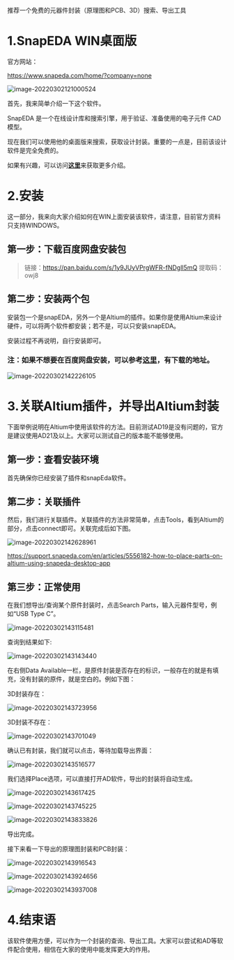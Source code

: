 推荐一个免费的元器件封装（原理图和PCB、3D）搜索、导出工具

# 1.SnapEDA  WIN桌面版

官方网站：

https://www.snapeda.com/home/?company=none

![image-20220302121000524](C:\Users\Hasee\AppData\Roaming\Typora\typora-user-images\image-20220302121000524.png)

首先，我来简单介绍一下这个软件。

SnapEDA 是一个在线设计库和搜索引擎，用于验证、准备使用的电子元件 CAD 模型。

现在我们可以使用他的桌面版来搜索，获取设计封装。重要的一点是，目前该设计软件是完全免费的。

如果有兴趣，可以访问[**这里**](https://www.embedded.com/snapeda-launches-on-desktop-as-users-seek-bridge-with-existing-cad-tools/)来获取更多介绍。

# 2.安装

这一部分，我来向大家介绍如何在WIN上面安装该软件，请注意，目前官方资料只支持WINDOWS。

## 第一步：下载百度网盘安装包

> 链接：https://pan.baidu.com/s/1y9JUyVPrgWFR-fNDglI5mQ 
> 提取码：owj8 

## 第二步：安装两个包

安装包一个是snapEDA，另外一个是Altium的插件。如果你是使用Altium来设计硬件，可以将两个软件都安装；若不是，可以只安装snapEDA。

安装过程不再说明，自行安装即可。

### 注：如果不想要在百度网盘安装，可以参考[这里](https://www.electronics-lab.com/snapeda-desktop-app-is-now-available-for-windows/)，有下载的地址。

![image-20220302142226105](C:\Users\Hasee\AppData\Roaming\Typora\typora-user-images\image-20220302142226105.png)

# 3.关联Altium插件，并导出Altium封装

下面举例说明在Altium中使用该软件的方法。目前测试AD19是没有问题的，官方是建议使用AD21及以上。大家可以测试自己的版本能不能够使用。

## 第一步：查看安装环境

首先确保你已经安装了插件和snapEda软件。

## 第二步：关联插件

然后，我们进行关联插件。关联插件的方法非常简单，点击Tools，看到Altium的部分，点击connect即可。关联完成后如下图。

![image-20220302142628961](C:\Users\Hasee\AppData\Roaming\Typora\typora-user-images\image-20220302142628961.png)

https://support.snapeda.com/en/articles/5556182-how-to-place-parts-on-altium-using-snapeda-desktop-app

## 第三步：正常使用

在我们想导出/查询某个原件封装时，点击Search Parts，输入元器件型号，例如“USB Type C”。

![image-20220302143115481](C:\Users\Hasee\AppData\Roaming\Typora\typora-user-images\image-20220302143115481.png)

查询到结果如下:

![image-20220302143143440](C:\Users\Hasee\AppData\Roaming\Typora\typora-user-images\image-20220302143143440.png)

在右侧Data Available一栏，是原件封装是否存在的标识，一般存在的就是有填充，没有封装的原件，就是空白的。例如下图：

3D封装存在：

![image-20220302143723956](C:\Users\Hasee\AppData\Roaming\Typora\typora-user-images\image-20220302143723956.png)

3D封装不存在：

![image-20220302143701049](C:\Users\Hasee\AppData\Roaming\Typora\typora-user-images\image-20220302143701049.png)

确认已有封装，我们就可以点击，等待加载导出界面：

![image-20220302143516577](C:\Users\Hasee\AppData\Roaming\Typora\typora-user-images\image-20220302143516577.png)

我们选择Place选项，可以直接打开AD软件，导出的封装将自动生成。

![image-20220302143617425](C:\Users\Hasee\AppData\Roaming\Typora\typora-user-images\image-20220302143617425.png)

![image-20220302143745225](C:\Users\Hasee\AppData\Roaming\Typora\typora-user-images\image-20220302143745225.png)

![image-20220302143833826](C:\Users\Hasee\AppData\Roaming\Typora\typora-user-images\image-20220302143833826.png)

导出完成。

接下来看一下导出的原理图封装和PCB封装：

![image-20220302143916543](C:\Users\Hasee\AppData\Roaming\Typora\typora-user-images\image-20220302143916543.png)

![image-20220302143924656](C:\Users\Hasee\AppData\Roaming\Typora\typora-user-images\image-20220302143924656.png)

![image-20220302143937008](C:\Users\Hasee\AppData\Roaming\Typora\typora-user-images\image-20220302143937008.png)

# 4.结束语

该软件使用方便，可以作为一个封装的查询、导出工具。大家可以尝试和AD等软件配合使用，相信在大家的使用中能发挥更大的作用。
